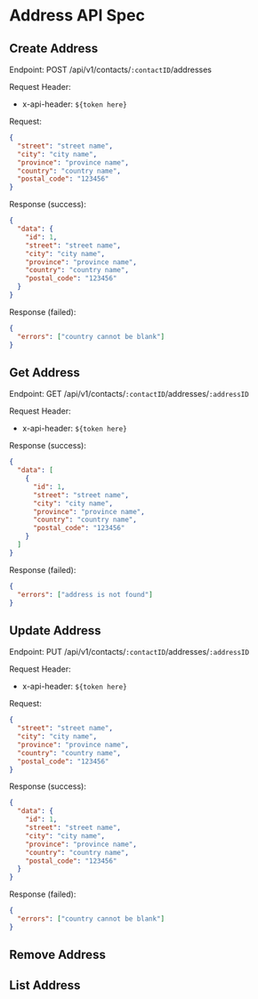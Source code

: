 # Address API Spec

## Create Address

Endpoint: POST /api/v1/contacts/`:contactID`/addresses

Request Header:

- x-api-header: `${token here}`

Request:

```json
{
  "street": "street name",
  "city": "city name",
  "province": "province name",
  "country": "country name",
  "postal_code": "123456"
}
```

Response (success):

```json
{
  "data": {
    "id": 1,
    "street": "street name",
    "city": "city name",
    "province": "province name",
    "country": "country name",
    "postal_code": "123456"
  }
}
```

Response (failed):

```json
{
  "errors": ["country cannot be blank"]
}
```

## Get Address

Endpoint: GET /api/v1/contacts/`:contactID`/addresses/`:addressID`

Request Header:

- x-api-header: `${token here}`

Response (success):

```json
{
  "data": [
    {
      "id": 1,
      "street": "street name",
      "city": "city name",
      "province": "province name",
      "country": "country name",
      "postal_code": "123456"
    }
  ]
}
```

Response (failed):

```json
{
  "errors": ["address is not found"]
}
```

## Update Address

Endpoint: PUT /api/v1/contacts/`:contactID`/addresses/`:addressID`

Request Header:

- x-api-header: `${token here}`

Request:

```json
{
  "street": "street name",
  "city": "city name",
  "province": "province name",
  "country": "country name",
  "postal_code": "123456"
}
```

Response (success):

```json
{
  "data": {
    "id": 1,
    "street": "street name",
    "city": "city name",
    "province": "province name",
    "country": "country name",
    "postal_code": "123456"
  }
}
```

Response (failed):

```json
{
  "errors": ["country cannot be blank"]
}
```

## Remove Address

## List Address
